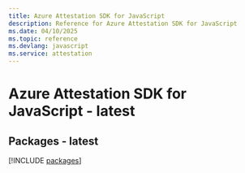 ```yaml
---
title: Azure Attestation SDK for JavaScript
description: Reference for Azure Attestation SDK for JavaScript
ms.date: 04/10/2025
ms.topic: reference
ms.devlang: javascript
ms.service: attestation
---
```

# Azure Attestation SDK for JavaScript - latest
## Packages - latest
[!INCLUDE [packages](attestation-index.md)]
